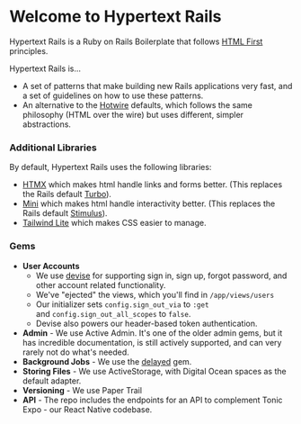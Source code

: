 # Welcome to Hypertext Rails

Hypertext Rails is a Ruby on Rails Boilerplate that follows [HTML First](https://html-first.com/) principles. 

Hypertext Rails is...

- A set of patterns that make building new Rails applications very fast, and a set of guidelines on how to use these patterns.
- An alternative to the [Hotwire](https://hotwired.dev/) defaults, which follows the same philosophy (HTML over the wire) but uses different, simpler abstractions.

### Additional Libraries
By default, Hypertext Rails uses the following libraries:

- [HTMX](https://htmx.org/) which makes html handle links and forms better. (This replaces the Rails default [Turbo](https://turbo.hotwired.dev/)).
- [Mini](https://mini-js.com/) which makes html handle interactivity better. (This replaces the Rails default [Stimulus](https://stimulus.hotwired.dev/)).
- [Tailwind Lite](https://tailwind-lite.com/) which makes CSS easier to manage.

### Gems

- **User Accounts** 
  - We use [devise](https://github.com/heartcombo/devise) for supporting sign in, sign up, forgot password, and other account related functionality.
  - We've "ejected" the views, which you'll find in `/app/views/users`
  - Our initializer sets `config.sign_out_via` to `:get` and `config.sign_out_all_scopes` to `false`.
  - Devise also powers our header-based token authentication. 
- **Admin** - We use Active Admin. It's one of the older admin gems, but it has incredible documentation, is still actively supported, and can very rarely not do what's needed.
- **Background Jobs** - We use the [delayed](https://github.com/Betterment/delayed) gem. 
- **Storing Files** - We use ActiveStorage, with Digital Ocean spaces as the default adapter. 
- **Versioning** - We use Paper Trail
- **API** - The repo includes the endpoints for an API to complement Tonic Expo - our React Native codebase.
